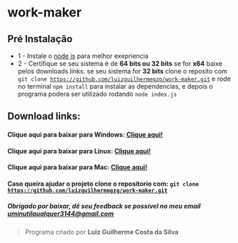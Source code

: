# work-maker

## Pré Instalação
* 1 - Instale o [node js](https://nodejs.org/en/) para melhor exepriencia
* 2 - Certifique se seu sistema é de **64 bits ou 32 bits** se for **x64** baixe pelos downloads links. se seu sistema for **32 bits** clone o reposito com <code>git clone https://github.com/luizguilhermegzg/work-maker.git</code> e rode no terminal <code>npm install</code>
 para instalar as dependencias, e depois o programa podera ser utilizado rodando <code>node index.js</code>
## Download links:
#### Clique aqui para baixar para Windows: [Clique aqui!](https://github.com/luizguilhermegzg/work-maker/raw/master/Downloads/Work-maker%20Windows.zip)
#### Clique aqui para baixar para Linux: [Clique aqui!](https://github.com/luizguilhermegzg/work-maker/raw/master/Downloads/Work-maker%20Linux.zip)
#### Clique aqui para baixar para Mac: [Clique aqui!](https://github.com/luizguilhermegzg/work-maker/raw/master/Downloads/Work-maker%20Mac.zip)
#### Caso queira ajudar o projeto clone o repositorio com: <code>git clone https://github.com/luizguilhermegzg/work-maker.git</code>
##### Obrigado por baixar, dê seu feedback se possivel no meu email <uminutilqualquer3144@gmail.com>
> Programa criado por **Luiz Guilherme Costa da Silva**

